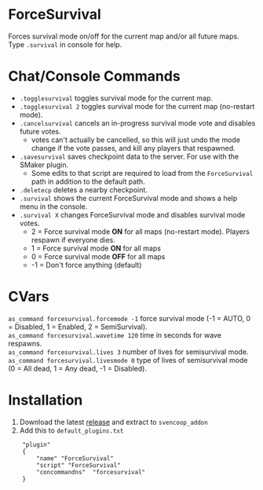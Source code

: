 # ForceSurvival
Forces survival mode on/off for the current map and/or all future maps. Type `.survival` in console for help.

# Chat/Console Commands
- `.togglesurvival` toggles survival mode for the current map.  
- `.togglesurvival 2` toggles survival mode for the current map (no-restart mode).  
- `.cancelsurvival` cancels an in-progress survival mode vote and disables future votes.  
   - votes can't actually be cancelled, so this will just undo the mode change if the vote passes, and kill any players that respawned. 
- `.savesurvival` saves checkpoint data to the server. For use with the SMaker plugin.
  - Some edits to that script are required to load from the `ForceSurvival` path in addition to the default path.
- `.deletecp` deletes a nearby checkpoint.
- `.survival` shows the current ForceSurvival mode and shows a help menu in the console.  
- `.survival X` changes ForceSurvival mode and disables survival mode votes.
    - 2 = Force survival mode **ON** for all maps (no-restart mode). Players respawn if everyone dies.
    - 1 = Force survival mode **ON** for all maps
    - 0 = Force survival mode **OFF** for all maps
    - -1 = Don't force anything (default)

# CVars
`as_command forcesurvival.forcemode -1` force survival mode (-1 = AUTO, 0 = Disabled, 1 = Enabled, 2 = SemiSurvival).\
`as_command forcesurvival.wavetime 120` time in seconds for wave respawns.\
`as_command forcesurvival.lives 3` number of lives for semisurvival mode.\
`as_command forcesurvival.livesmode 0` type of lives of semisurvival mode (0 = All dead, 1 = Any dead, -1 = Disabled).

# Installation
1. Download the latest [release](https://github.com/wootguy/ForceSurvival/releases) and extract to `svencoop_addon`
1. Add this to `default_plugins.txt`
```
    "plugin"
    {
        "name" "ForceSurvival"
        "script" "ForceSurvival"
        "concommandns" 	"forcesurvival"
    }
```
